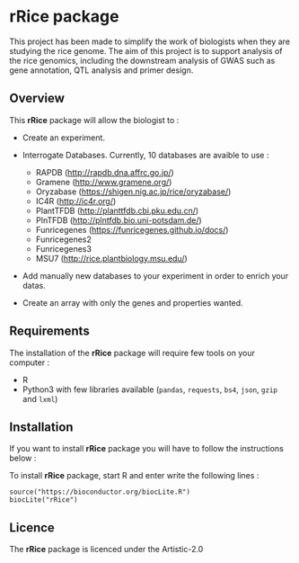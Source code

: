 # rRice package

This project has been made to simplify the work of biologists when they are studying the rice genome. The aim of this project is to support analysis of the rice genomics, including the downstream analysis of GWAS such as gene annotation, QTL analysis and primer design. 

## Overview

This **rRice** package will allow the biologist to :

* Create an experiment.

* Interrogate Databases. Currently, 10 databases are avaible to use :
    - RAPDB (http://rapdb.dna.affrc.go.jp/)
    - Gramene (http://www.gramene.org/)
    - Oryzabase (https://shigen.nig.ac.jp/rice/oryzabase/)
    - IC4R (http://ic4r.org/)
    - PlantTFDB (http://planttfdb.cbi.pku.edu.cn/)
    - PlnTFDB (http://plntfdb.bio.uni-potsdam.de/)
    - Funricegenes (https://funricegenes.github.io/docs/)
    - Funricegenes2
    - Funricegenes3
    - MSU7 (http://rice.plantbiology.msu.edu/)
    
* Add manually new databases to your experiment in order to enrich your datas.

* Create an array with only the genes and properties wanted.

## Requirements

The installation of the **rRice** package will require few tools on your computer :
* R
* Python3 with few libraries available (`pandas`, `requests`, `bs4`, `json`, `gzip` and `lxml`)

## Installation

If you want to install **rRice** package you will have to follow the instructions below :

To install **rRice** package, start R and enter write the following lines : 
```
source("https://bioconductor.org/biocLite.R")
biocLite("rRice")
```

## Licence

The **rRice** package is licenced under the Artistic-2.0



